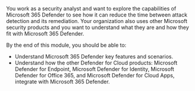 You work as a security analyst and want to explore the capabilities of Microsoft 365 Defender to see how it can reduce the time between attack detection and its remediation. Your organization also uses other Microsoft security products and you want to understand what they are and how they fit with Microsoft 365 Defender.

By the end of this module, you should be able to:

- Understand Microsoft 365 Defender key features and scenarios.
- Understand how the other Defender for Cloud products: Microsoft Defender for Endpoint, Microsoft Defender for Identity, Microsoft Defender for Office 365, and Microsoft Defender for Cloud Apps, integrate with Microsoft 365 Defender.
